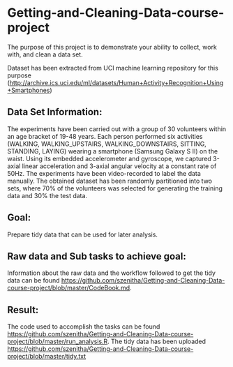 # Getting-and-Cleaning-Data-course-project
The purpose of this project is to demonstrate your ability to collect, work with, and clean a data set. 

Dataset has been extracted from UCI machine learning repository for this purpose (http://archive.ics.uci.edu/ml/datasets/Human+Activity+Recognition+Using+Smartphones)

## Data Set Information:

The experiments have been carried out with a group of 30 volunteers within an age bracket of 19-48 years. 
Each person performed six activities (WALKING, WALKING_UPSTAIRS, WALKING_DOWNSTAIRS, SITTING, STANDING, LAYING) wearing a smartphone 
(Samsung Galaxy S II) on the waist.  Using its embedded accelerometer and gyroscope, we captured 3-axial linear acceleration and 3-axial 
angular velocity at a constant rate of 50Hz. The experiments have been video-recorded to label the data manually. The obtained dataset 
has been randomly partitioned into two sets, where 70% of the volunteers was selected for generating the training data and 30% the 
test data. 

## Goal:
Prepare tidy data that can be used for later analysis. 

## Raw data and Sub tasks to achieve goal:
Information about the raw data and the workflow followed to get the tidy data can be found https://github.com/szenitha/Getting-and-Cleaning-Data-course-project/blob/master/CodeBook.md.

## Result:
The code used to accomplish the tasks can be found https://github.com/szenitha/Getting-and-Cleaning-Data-course-project/blob/master/run_analysis.R. The tidy data has been uploaded https://github.com/szenitha/Getting-and-Cleaning-Data-course-project/blob/master/tidy.txt
